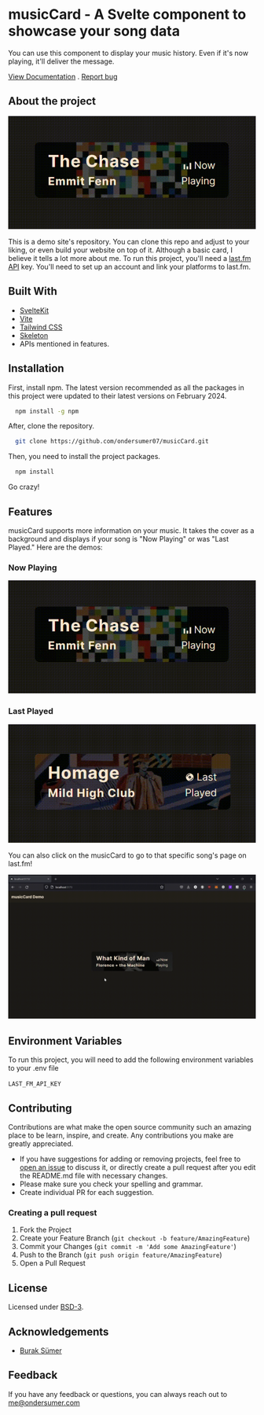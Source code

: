 # musicCard - A Svelte component to showcase your song data

You can use this component to display your music history. Even if it's now playing, it'll deliver the message.

[View Documentation](https://ondersumer.com/quirks/documentation/musicCard) . [Report bug](https://github.com/ondersumer07/musicCard/issues)

## About the project
![Now Playing Demo](https://raw.githubusercontent.com/ondersumer07/musicCard/master/static/demos/gif/nowPlayingDemo.gif)

This is a demo site's repository. You can clone this repo and adjust to your liking, or even build your website on top of it. Although a basic card, I believe it tells a lot more about me. To run this project, you'll need a [last.fm API](https://www.last.fm/api) key. You'll need to set up an account and link your platforms to last.fm.

## Built With

- [SvelteKit](https://kit.svelte.dev/)
- [Vite](https://vitejs.dev/)
- [Tailwind CSS](https://tailwindcss.com/)
- [Skeleton](https://www.skeleton.dev/)
- APIs mentioned in features.

## Installation

First, install npm. The latest version recommended as all the packages in this project were updated to their latest versions on February 2024.

```bash
  npm install -g npm
```

After, clone the repository.

```bash
  git clone https://github.com/ondersumer07/musicCard.git
```

Then, you need to install the project packages.

```bash
  npm install
```

Go crazy!

## Features

musicCard supports more information on your music. It takes the cover as a background and displays if your song is "Now Playing" or was "Last Played." Here are the demos:

### Now Playing
![Now Playing Demo](https://raw.githubusercontent.com/ondersumer07/musicCard/master/static/demos/gif/nowPlayingDemo.gif)

### Last Played
![Last Played Demo](https://raw.githubusercontent.com/ondersumer07/musicCard/master/static/demos/gif/lastPlayedDemo.gif)

You can also click on the musicCard to go to that specific song's page on last.fm!

![Link Click Demo](https://raw.githubusercontent.com/ondersumer07/musicCard/master/static/demos/gif/linkClickDemo.gif)

## Environment Variables

To run this project, you will need to add the following environment variables to your .env file

`LAST_FM_API_KEY`

## Contributing

Contributions are what make the open source community such an amazing place to be learn, inspire, and create. Any contributions you make are greatly appreciated.

- If you have suggestions for adding or removing projects, feel free to [open an issue](https://github.com/ondersumer07/musicCard/issues) to discuss it, or directly create a pull request after you edit the README.md file with necessary changes.
- Please make sure you check your spelling and grammar.
- Create individual PR for each suggestion.

### Creating a pull request

1. Fork the Project
2. Create your Feature Branch (`git checkout -b feature/AmazingFeature`)
3. Commit your Changes (`git commit -m 'Add some AmazingFeature'`)
4. Push to the Branch (`git push origin feature/AmazingFeature`)
5. Open a Pull Request

## License

Licensed under [BSD-3](https://opensource.org/license/BSD-3-clause/).

## Acknowledgements

 - [Burak Sümer](https://github.com/burraksumer)

## Feedback

If you have any feedback or questions, you can always reach out to me@ondersumer.com
